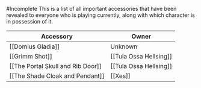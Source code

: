 #Incomplete 
This is a list of all important accessories that have been revealed to everyone who is playing currently, along with which character is in possession of it.

| Accessory                         | Owner                  |
| --------------------------------- | ---------------------- |
| [[Domius Gladia]]                 | Unknown                |
| [[Grimm Shot]]                    | [[Tula Ossa Hellsing]] |
| [[The Portal Skull and Rib Door]] | [[Tula Ossa Hellsing]] |
| [[The Shade Cloak and Pendant]]   | [[Xes]]                |
